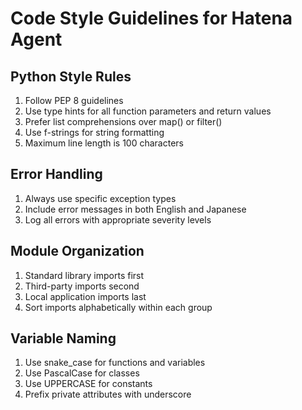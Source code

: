 # Code Style Guidelines for Hatena Agent

## Python Style Rules

1. Follow PEP 8 guidelines
2. Use type hints for all function parameters and return values
3. Prefer list comprehensions over map() or filter()
4. Use f-strings for string formatting
5. Maximum line length is 100 characters

## Error Handling

1. Always use specific exception types
2. Include error messages in both English and Japanese
3. Log all errors with appropriate severity levels

## Module Organization

1. Standard library imports first
2. Third-party imports second
3. Local application imports last
4. Sort imports alphabetically within each group

## Variable Naming

1. Use snake_case for functions and variables
2. Use PascalCase for classes
3. Use UPPERCASE for constants
4. Prefix private attributes with underscore
